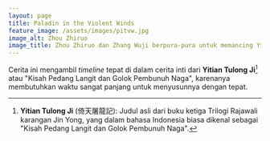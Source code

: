 ```yaml
---
layout: page
title: Paladin in the Violent Winds
feature_image: /assets/images/pitvw.jpg
image_alt: Zhou Zhiruo
image_title: Zhou Zhiruo dan Zhang Wuji berpura-pura untuk memancing Yin Li keluar dari tempat persembunyian.
---
```


Cerita ini mengambil *timeline* tepat di dalam cerita inti dari **Yitian Tulong Ji**[^yttlj] atau "Kisah Pedang Langit dan Golok Pembunuh Naga", karenanya membutuhkan waktu sangat panjang untuk menyusunnya dengan tepat.

[^yttlj]: **Yitian Tulong Ji** (倚天屠龍記): Judul asli dari buku ketiga Trilogi Rajawali karangan Jin Yong, yang dalam bahasa Indonesia biasa dikenal sebagai "Kisah Pedang Langit dan Golok Pembunuh Naga".


